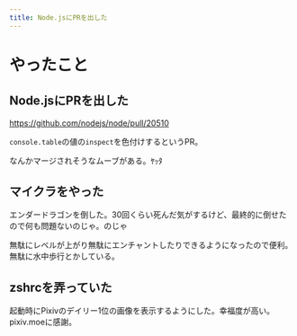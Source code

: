 ```yaml
---
title: Node.jsにPRを出した
---
```


# やったこと

## Node.jsにPRを出した

https://github.com/nodejs/node/pull/20510

`console.table`の値の`inspect`を色付けするというPR。

なんかマージされそうなムーブがある。ﾔｯﾀ

## マイクラをやった

エンダードラゴンを倒した。30回くらい死んだ気がするけど、最終的に倒せたので何も問題ないのじゃ。のじゃ

無駄にレベルが上がり無駄にエンチャントしたりできるようになったので便利。無駄に水中歩行とかしている。

## zshrcを弄っていた

起動時にPixivのデイリー1位の画像を表示するようにした。幸福度が高い。pixiv.moeに感謝。
